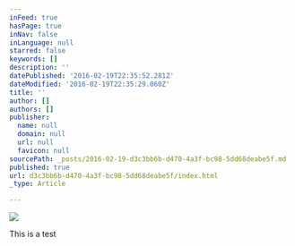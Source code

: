 ```yaml
---
inFeed: true
hasPage: true
inNav: false
inLanguage: null
starred: false
keywords: []
description: ''
datePublished: '2016-02-19T22:35:52.281Z'
dateModified: '2016-02-19T22:35:29.060Z'
title: ''
author: []
authors: []
publisher:
  name: null
  domain: null
  url: null
  favicon: null
sourcePath: _posts/2016-02-19-d3c3bb6b-d470-4a3f-bc98-5dd68deabe5f.md
published: true
url: d3c3bb6b-d470-4a3f-bc98-5dd68deabe5f/index.html
_type: Article

---
```

![](https://the-grid-user-content.s3-us-west-2.amazonaws.com/411218cb-b981-44a5-aa09-6a7168b2f1d8.png)

This is a test